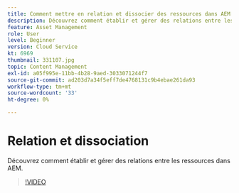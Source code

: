 ```yaml
---
title: Comment mettre en relation et dissocier des ressources dans AEM
description: Découvrez comment établir et gérer des relations entre les ressources dans AEM.
feature: Asset Management
role: User
level: Beginner
version: Cloud Service
kt: 6969
thumbnail: 331107.jpg
topic: Content Management
exl-id: a05f995e-11bb-4b28-9aed-3033071244f7
source-git-commit: ad203d7a34f5eff7de4768131c9b4ebae261da93
workflow-type: tm+mt
source-wordcount: '33'
ht-degree: 0%

---
```


# Relation et dissociation

Découvrez comment établir et gérer des relations entre les ressources dans AEM.

>[!VIDEO](https://video.tv.adobe.com/v/331107/?quality=12&learn=on&hidetitle=true)
